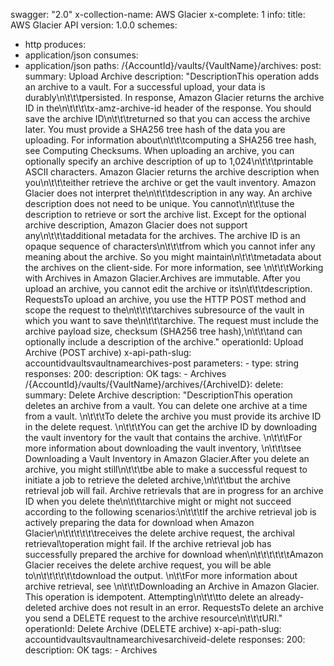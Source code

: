 swagger: "2.0"
x-collection-name: AWS Glacier
x-complete: 1
info:
  title: AWS Glacier API
  version: 1.0.0
schemes:
- http
produces:
- application/json
consumes:
- application/json
paths:
  /{AccountId}/vaults/{VaultName}/archives:
    post:
      summary: Upload  Archive
      description: "DescriptionThis operation adds an archive to a vault. For a successful
        upload, your data is durably\n\t\t\tpersisted. In response, Amazon Glacier
        returns the archive ID in the\n\t\t\t\tx-amz-archive-id header of the response.
        You should save the archive ID\n\t\t\treturned so that you can access the
        archive later. You must provide a SHA256 tree hash of the data you are uploading.
        For information about\n\t\t\tcomputing a SHA256 tree hash, see Computing Checksums.
        When uploading an archive, you can optionally specify an archive description
        of up to 1,024\n\t\t\tprintable ASCII characters. Amazon Glacier returns the
        archive description when you\n\t\t\teither retrieve the archive or get the
        vault inventory. Amazon Glacier does not interpret the\n\t\t\tdescription
        in any way. An archive description does not need to be unique. You cannot\n\t\t\tuse
        the description to retrieve or sort the archive list. Except for the optional
        archive description, Amazon Glacier does not support any\n\t\t\tadditional
        metadata for the archives. The archive ID is an opaque sequence of characters\n\t\t\tfrom
        which you cannot infer any meaning about the archive. So you might maintain\n\t\t\tmetadata
        about the archives on the client-side. For more information, see \n\t\t\tWorking
        with Archives in Amazon Glacier.Archives are immutable. After you upload an
        archive, you cannot edit the archive or its\n\t\t\tdescription. RequestsTo
        upload an archive, you use the HTTP POST method and scope the request to the\n\t\t\t\tarchives
        subresource of the vault in which you want to save the\n\t\t\tarchive. The
        request must include the archive payload size, checksum (SHA256 tree hash),\n\t\t\tand
        can optionally include a description of the archive."
      operationId: Upload Archive (POST archive)
      x-api-path-slug: accountidvaultsvaultnamearchives-post
      parameters:
      - type: string
      responses:
        200:
          description: OK
      tags:
      - Archives
  /{AccountId}/vaults/{VaultName}/archives/{ArchiveID}:
    delete:
      summary: Delete  Archive
      description: "DescriptionThis operation deletes an archive from a vault. You
        can delete one archive at a time from a vault. \n\t\t\tTo delete the archive
        you must provide its archive ID in the delete request. \n\t\t\tYou can get
        the archive ID by downloading the vault inventory for the vault that contains
        the archive. \n\t\t\tFor more information about downloading the vault inventory,
        \n\t\t\tsee Downloading a Vault Inventory in Amazon Glacier.After you delete
        an archive, you might still\n\t\t\tbe able to make a successful request to
        initiate a job to retrieve the deleted archive,\n\t\t\tbut the archive retrieval
        job will fail. Archive retrievals that are in progress for an archive ID when
        you delete the\n\t\t\tarchive might or might not succeed according to the
        following scenarios:\n\t\t\tIf the archive retrieval job is actively preparing
        the data for download when Amazon Glacier\n\t\t\t\t\t\treceives the delete
        archive request, the archival retrieval\toperation might fail. If the archive
        retrieval job has successfully prepared the archive for download when\n\t\t\t\t\t\tAmazon
        Glacier receives the delete archive request, you will be able to\n\t\t\t\t\t\tdownload
        the output. \n\t\tFor more information about archive retrieval, see \n\t\t\tDownloading
        an Archive in Amazon Glacier. This operation is idempotent. Attempting\n\t\t\tto
        delete an already-deleted archive does not result in an error. RequestsTo
        delete an archive you send a DELETE request to the archive resource\n\t\t\tURI."
      operationId: Delete Archive (DELETE archive)
      x-api-path-slug: accountidvaultsvaultnamearchivesarchiveid-delete
      responses:
        200:
          description: OK
      tags:
      - Archives